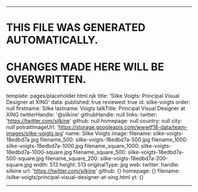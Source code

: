----

# THIS FILE WAS GENERATED AUTOMATICALLY.
# CHANGES MADE HERE WILL BE OVERWRITTEN.

template: pages/placeholder.html.njk
title: 'Silke Voigts: Principal Visual Designer at XING'
data:
  published: true
  reviewed: true
  id: silke-voigts
  order: null
  firstname: Silke
  lastname: Voigts
  talkTitle: Principal Visual Designer at XING
  twitterHandle: '@silkine'
  githubHandle: null
  links:
    twitter: 'https://twitter.com/silkine'
    github: null
    homepage: null
  country: null
  city: null
  potraitImageUrl: 'https://storage.googleapis.com/wwwtf18-data/team-images/silke-voigts.jpg'
  name: Silke Voigts
  image:
    filename: silke-voigts-18edbd7a.jpg
    filename_500: silke-voigts-18edbd7a-500.jpg
    filename_1000: silke-voigts-18edbd7a-1000.jpg
    filename_square_1000: silke-voigts-18edbd7a-1000-square.jpg
    filename_square_500: silke-voigts-18edbd7a-500-square.jpg
    filename_square_200: silke-voigts-18edbd7a-200-square.jpg
    width: 513
    height: 513
    originalType: jpg
  web:
    twitter:
      handle: silkine
      url: 'https://twitter.com/silkine'
    github: {}
    homepage: {}
filename: /silke-voigts/principal-visual-designer-at-xing.html
yt: {}

----

 